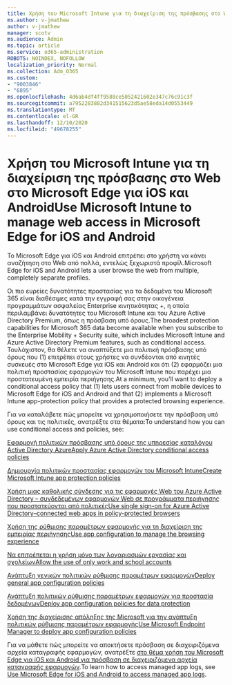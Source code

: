 ```yaml
---
title: Χρήση του Microsoft Intune για τη διαχείριση της πρόσβασης στο Web στο Microsoft Edge για iOS και Android
ms.author: v-jmathew
author: v-jmathew
manager: scotv
ms.audience: Admin
ms.topic: article
ms.service: o365-administration
ROBOTS: NOINDEX, NOFOLLOW
localization_priority: Normal
ms.collection: Adm_O365
ms.custom:
- "9003846"
- "6895"
ms.openlocfilehash: 4d6ab4df4ff9588ce5052421602e347c76c91c3f
ms.sourcegitcommit: a7952283882d341515623d5ae58eda14d0553449
ms.translationtype: MT
ms.contentlocale: el-GR
ms.lasthandoff: 12/10/2020
ms.locfileid: "49678255"
---
```

# <a name="use-microsoft-intune-to-manage-web-access-in-microsoft-edge-for-ios-and-android"></a><span data-ttu-id="c0823-102">Χρήση του Microsoft Intune για τη διαχείριση της πρόσβασης στο Web στο Microsoft Edge για iOS και Android</span><span class="sxs-lookup"><span data-stu-id="c0823-102">Use Microsoft Intune to manage web access in Microsoft Edge for iOS and Android</span></span>

<span data-ttu-id="c0823-103">Το Microsoft Edge για iOS και Android επιτρέπει στο χρήστη να κάνει αναζήτηση στο Web από πολλά, εντελώς ξεχωριστά προφίλ.</span><span class="sxs-lookup"><span data-stu-id="c0823-103">Microsoft Edge for iOS and Android lets a user browse the web from multiple, completely separate profiles.</span></span>

<span data-ttu-id="c0823-104">Οι πιο ευρείες δυνατότητες προστασίας για τα δεδομένα του Microsoft 365 είναι διαθέσιμες κατά την εγγραφή σας στην οικογένεια προγραμμάτων ασφαλείας Enterprise κινητικότητας +, η οποία περιλαμβάνει δυνατότητες του Microsoft Intune και του Azure Active Directory Premium, όπως η πρόσβαση υπό όρους.</span><span class="sxs-lookup"><span data-stu-id="c0823-104">The broadest protection capabilities for Microsoft 365 data become available when you subscribe to the Enterprise Mobility + Security suite, which includes Microsoft Intune and Azure Active Directory Premium features, such as conditional access.</span></span> <span data-ttu-id="c0823-105">Τουλάχιστον, θα θέλετε να αναπτύξετε μια πολιτική πρόσβασης υπό όρους που (1) επιτρέπει στους χρήστες να συνδέονται από κινητές συσκευές στο Microsoft Edge για iOS και Android και ότι (2) εφαρμόζει μια πολιτική προστασίας εφαρμογών του Microsoft Intune που παρέχει μια προστατευμένη εμπειρία περιήγησης.</span><span class="sxs-lookup"><span data-stu-id="c0823-105">At a minimum, you’ll want to deploy a conditional access policy that (1) lets users connect from mobile devices to Microsoft Edge for iOS and Android and that (2) implements a Microsoft Intune app-protection policy that provides a protected browsing experience.</span></span>

<span data-ttu-id="c0823-106">Για να καταλάβετε πώς μπορείτε να χρησιμοποιήσετε την πρόσβαση υπό όρους και τις πολιτικές, ανατρέξτε στα θέματα:</span><span class="sxs-lookup"><span data-stu-id="c0823-106">To understand how you can use conditional access and policies, see:</span></span>

[<span data-ttu-id="c0823-107">Εφαρμογή πολιτικών πρόσβασης υπό όρους της υπηρεσίας καταλόγου Active Directory Azure</span><span class="sxs-lookup"><span data-stu-id="c0823-107">Apply Azure Active Directory conditional access policies</span></span>](https://go.microsoft.com/fwlink/?linkid=2132481)

[<span data-ttu-id="c0823-108">Δημιουργία πολιτικών προστασίας εφαρμογών του Microsoft Intune</span><span class="sxs-lookup"><span data-stu-id="c0823-108">Create Microsoft Intune app protection policies</span></span>](https://go.microsoft.com/fwlink/?linkid=2132651)

[<span data-ttu-id="c0823-109">Χρήση μιας καθολικής σύνδεσης για τις εφαρμογές Web του Azure Active Directory – συνδεδεμένων εφαρμογών Web σε προγράμματα περιήγησης που προστατεύονται από πολιτικές</span><span class="sxs-lookup"><span data-stu-id="c0823-109">Use single sign-on for Azure Active Directory–connected web apps in policy-protected browsers</span></span>](https://go.microsoft.com/fwlink/?linkid=2132482)

[<span data-ttu-id="c0823-110">Χρήση της ρύθμισης παραμέτρων εφαρμογής για τη διαχείριση της εμπειρίας περιήγησης</span><span class="sxs-lookup"><span data-stu-id="c0823-110">Use app configuration to manage the browsing experience</span></span>](https://go.microsoft.com/fwlink/?linkid=2132483)

[<span data-ttu-id="c0823-111">Να επιτρέπεται η χρήση μόνο των λογαριασμών εργασίας και σχολείων</span><span class="sxs-lookup"><span data-stu-id="c0823-111">Allow the use of only work and school accounts</span></span>](https://go.microsoft.com/fwlink/?linkid=2132652)

[<span data-ttu-id="c0823-112">Ανάπτυξη γενικών πολιτικών ρύθμισης παραμέτρων εφαρμογών</span><span class="sxs-lookup"><span data-stu-id="c0823-112">Deploy general app configuration policies</span></span>](https://go.microsoft.com/fwlink/?linkid=2132653)

[<span data-ttu-id="c0823-113">Ανάπτυξη πολιτικών ρύθμισης παραμέτρων εφαρμογών για προστασία δεδομένων</span><span class="sxs-lookup"><span data-stu-id="c0823-113">Deploy app configuration policies for data protection</span></span>](https://go.microsoft.com/fwlink/?linkid=2132654)

[<span data-ttu-id="c0823-114">Χρήση της διαχείρισης απόληξης της Microsoft για την ανάπτυξη πολιτικών ρύθμισης παραμέτρων εφαρμογής</span><span class="sxs-lookup"><span data-stu-id="c0823-114">Use Microsoft Endpoint Manager to deploy app configuration policies</span></span>](https://go.microsoft.com/fwlink/?linkid=2132707)

<span data-ttu-id="c0823-115">Για να μάθετε πώς μπορείτε να αποκτήσετε πρόσβαση σε διαχειριζόμενα αρχεία καταγραφής εφαρμογών, ανατρέξτε [στο θέμα χρήση του Microsoft Edge για iOS και Android για πρόσβαση σε διαχειριζόμενα αρχεία καταγραφής εφαρμογών](https://go.microsoft.com/fwlink/?linkid=2132578).</span><span class="sxs-lookup"><span data-stu-id="c0823-115">To learn how to access managed app logs, see [Use Microsoft Edge for iOS and Android to access managed app logs](https://go.microsoft.com/fwlink/?linkid=2132578).</span></span>

